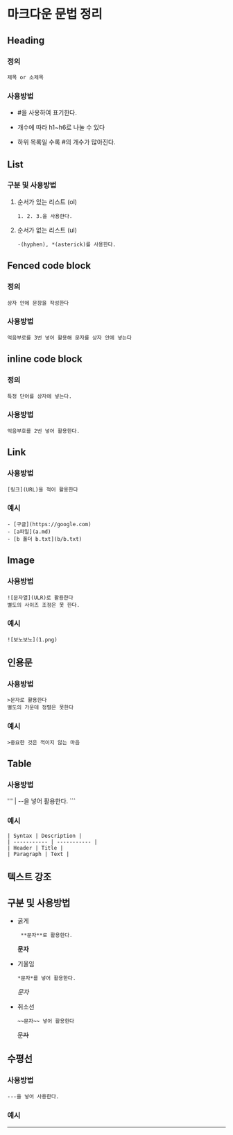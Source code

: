 # 마크다운 문법 정리

## Heading

### 정의

``` 제목 or 소제목 ```

### 사용방법


* #을 사용하여 표기한다.

* 개수에 따라 h1~h6로 나눌 수 있다

* 하위 목록일 수록 #의 개수가 많아진다.


## List

### 구분 및 사용방법
1. 순서가 있는 리스트 (ol)

    ``` 1. 2. 3.을 사용한다. ```

2. 순서가 없는 리스트 (ul)

    ``` -(hyphen), *(asterick)를 사용한다. ```


## Fenced code block

### 정의
    
```상자 안에 문장을 작성한다 ```

### 사용방법

```억음부로를 3번 넣어 활용해 문자를 상자 안에 넣는다 ```

 ## inline code block

 ### 정의
    특정 단어를 상자에 넣는다.

 
 ### 사용방법
 ``` 억음부호를 2번 넣어 활용한다. ```

 ## Link

 ### 사용방법

 ``` [링크](URL)을 적어 활용한다 ```

 ### 예시
 ```
 - [구글](https://google.com)
 - [a파일](a.md)
 - [b 폴더 b.txt](b/b.txt)
 ```


 ## Image

### 사용방법

``` 
![문자열](ULR)로 활용한다 
별도의 사이즈 조정은 못 한다.
```

### 예시
``` ![보노보노](1.png) ```


## 인용문
### 사용방법
``` 
>문자로 활용한다 
별도의 가운데 정렬은 못한다
```

### 예시
``` >중요한 것은 꺽이지 않는 마음 ```

## Table

### 사용방법 
''' | --을 넣어 활용한다. ```

### 예시
```
| Syntax | Description |
| ----------- | ----------- |
| Header | Title |
| Paragraph | Text |
```
## 텍스트 강조

## 구분 및 사용방법
- 굵게
    
   ``` **문자**로 활용한다.```

    **문자**
- 기울임
    
    ``` *문자*를 넣어 활용한다. ```
    
    *문자*

- 취소선
    
    ``` ~~문자~~ 넣어 활용한다 ```
    
    ~~문자~~

## 수평선

### 사용방법
``` ---을 넣어 사용한다. ```

### 예시

---



